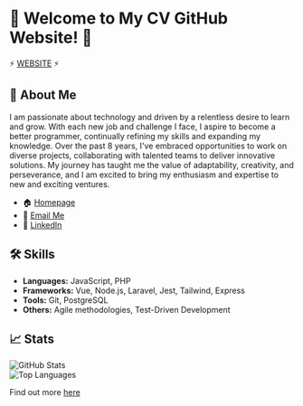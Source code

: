 # 🎉 Welcome to My CV GitHub Website! 🚀

⚡ [WEBSITE](https://trilmatic.github.io/cv/) ⚡

## 📄 About Me

I am passionate about technology and driven by a relentless desire to learn and grow. With each new job and challenge I face, I aspire to become a better programmer, continually refining my skills and expanding my knowledge. Over the past 8 years, I've embraced opportunities to work on diverse projects, collaborating with talented teams to deliver innovative solutions. My journey has taught me the value of adaptability, creativity, and perseverance, and I am excited to bring my enthusiasm and expertise to new and exciting ventures.

- 🏠 [Homepage](https://trilmatic.github.io/cv/)
- 📧 [Email Me](mailto:suchanek-petr@post.cz)
- 🔗 [LinkedIn](https://www.linkedin.com/in/petr-suchanek/)

## 🛠️ Skills

- **Languages:** JavaScript, PHP
- **Frameworks:** Vue, Node.js, Laravel, Jest, Tailwind, Express
- **Tools:** Git, PostgreSQL
- **Others:** Agile methodologies, Test-Driven Development

## 📈 Stats

![GitHub Stats](https://github-readme-stats.vercel.app/api?username=Trilmatic&show_icons=true&theme=radical)  
![Top Languages](https://github-readme-stats.vercel.app/api/top-langs/?username=Trilmatic&layout=compact&theme=radical)

Find out more [here](https://trilmatic.github.io/cv/)

